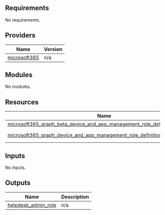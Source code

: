 <!-- BEGIN_TF_DOCS -->
## Requirements

No requirements.

## Providers

| Name | Version |
|------|---------|
| <a name="provider_microsoft365"></a> [microsoft365](#provider_microsoft365) | n/a |

## Modules

No modules.

## Resources

| Name | Type |
|------|------|
| [microsoft365_graph_beta_device_and_app_management_role_definition.example](https://registry.terraform.io/providers/hashicorp/microsoft365/latest/docs/resources/graph_beta_device_and_app_management_role_definition) | resource |
| [microsoft365_graph_device_and_app_management_role_definition.helpdesk_admin](https://registry.terraform.io/providers/hashicorp/microsoft365/latest/docs/data-sources/graph_device_and_app_management_role_definition) | data source |

## Inputs

No inputs.

## Outputs

| Name | Description |
|------|-------------|
| <a name="output_helpdesk_admin_role"></a> [helpdesk_admin_role](#output_helpdesk_admin_role) | n/a |
<!-- END_TF_DOCS -->